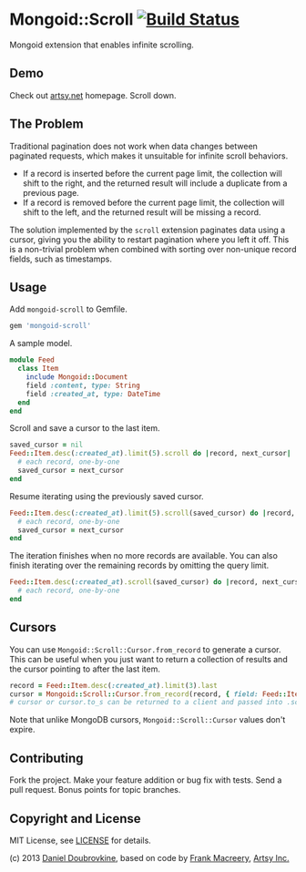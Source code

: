 Mongoid::Scroll [![Build Status](https://travis-ci.org/dblock/mongoid-scroll.png?branch=master)](https://travis-ci.org/dblock/mongoid-scroll)
===============

Mongoid extension that enables infinite scrolling.

Demo
----

Check out [artsy.net](http://artsy.net) homepage. Scroll down.

The Problem
-----------

Traditional pagination does not work when data changes between paginated requests, which makes it unsuitable for infinite scroll behaviors.

* If a record is inserted before the current page limit, the collection will shift to the right, and the returned result will include a duplicate from a previous page.
* If a record is removed before the current page limit, the collection will shift to the left, and the returned result will be missing a record.

The solution implemented by the `scroll` extension paginates data using a cursor, giving you the ability to restart pagination where you left it off. This is a non-trivial problem when combined with sorting over non-unique record fields, such as timestamps.

Usage
-----

Add `mongoid-scroll` to Gemfile.

```ruby
gem 'mongoid-scroll'
```

A sample model.

```ruby
module Feed
  class Item
    include Mongoid::Document
    field :content, type: String
    field :created_at, type: DateTime
  end
end
```

Scroll and save a cursor to the last item.

```ruby
saved_cursor = nil
Feed::Item.desc(:created_at).limit(5).scroll do |record, next_cursor|
  # each record, one-by-one
  saved_cursor = next_cursor
end
```

Resume iterating using the previously saved cursor.

```ruby
Feed::Item.desc(:created_at).limit(5).scroll(saved_cursor) do |record, next_cursor|
  # each record, one-by-one
  saved_cursor = next_cursor
end
```

The iteration finishes when no more records are available. You can also finish iterating over the remaining records by omitting the query limit.

```ruby
Feed::Item.desc(:created_at).scroll(saved_cursor) do |record, next_cursor|
  # each record, one-by-one
end
```

Cursors
-------

You can use `Mongoid::Scroll::Cursor.from_record` to generate a cursor. This can be useful when you just want to return a collection of results and the cursor pointing to after the last item.

```ruby
record = Feed::Item.desc(:created_at).limit(3).last
cursor = Mongoid::Scroll::Cursor.from_record(record, { field: Feed::Item.fields["created_at"] })
# cursor or cursor.to_s can be returned to a client and passed into .scroll(cursor)
```

Note that unlike MongoDB cursors, `Mongoid::Scroll::Cursor` values don't expire.

Contributing
------------

Fork the project. Make your feature addition or bug fix with tests. Send a pull request. Bonus points for topic branches.

Copyright and License
---------------------

MIT License, see [LICENSE](http://github.com/dblock/mongoid-scroll/raw/master/LICENSE.md) for details.

(c) 2013 [Daniel Doubrovkine](http://github.com/dblock), based on code by [Frank Macreery](http://github.com/macreery), [Artsy Inc.](http://artsy.net)
